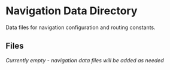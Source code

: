 # Navigation Data Directory

Data files for navigation configuration and routing constants.

## Files

*Currently empty - navigation data files will be added as needed*